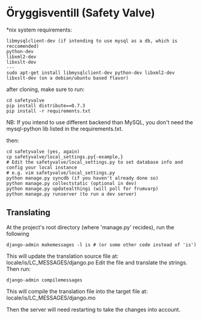 Öryggisventill (Safety Valve)
======

*nix system requirements:

    libmysqlclient-dev (if intending to use mysql as a db, which is reccomended)
    python-dev
    libxml2-dev
    libxslt-dev
    ---
    sudo apt-get install libmysqlclient-dev python-dev libxml2-dev libxslt-dev (on a debian/ubuntu based flavor)

after cloning, make sure to run:

    cd safetyvalve
    pip install distribute==0.7.3
    pip install -r requirements.txt

NB: If you intend to use different backend than MySQL, you don't need the mysql-python lib listed in the requirements.txt.

then:

    cd safetyvalve (yes, again)
    cp safetyvalve/local_settings.py{-example,}
    # Edit the safetyvalve/local_settings.py to set database info and config your local instance
    # e.g. vim safetyvalve/local_settings.py
    python manage.py syncdb (if you haven't already done so)
    python manage.py collectstatic (optional in dev)
    python manage.py updatealthingi (will poll for frumvarp)
    python manage.py runserver (to run a dev server)

Translating
------
At the project's root directory (where 'manage.py' recides), run the following

    django-admin makemessages -l is # (or some other code instead of 'is')

This will update the translation source file at: locale/is/LC_MESSAGES/django.po
Edit the file and translate the strings. Then run:

    django-admin compilemessages

This will compile the translation file into the target file at: locale/is/LC_MESSAGES/django.mo

Then the server will need restarting to take the changes into account.

